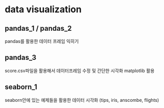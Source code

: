 # data visualization


## pandas_1 / pandas_2

pandas를 활용한 데이터 프레임 익히기  


## pandas_3

score.csv파일을 활용해서 데이터프레임 수정 및 간단한 시각화 
matplotlib 활용  


## seaborn_1

seaborn안에 있는 예제들을 활용한 데이터 시각화 (tips, iris, anscombe, flights)  



